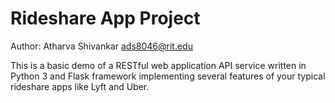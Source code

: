 # Rideshare App Project

Author: Atharva Shivankar <ads8046@rit.edu>

This is a basic demo of a RESTful web application API service written in Python 3 and Flask framework
implementing several features of your typical rideshare apps like Lyft and Uber.
